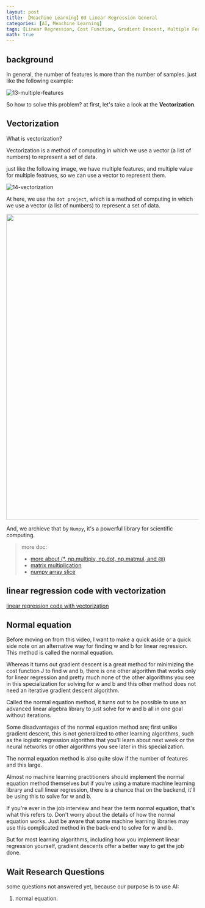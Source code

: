 ```yaml
---
layout: post
title: 【Meachine Learning】03 Linear Regression General
categories: [AI, Meachine Learning]
tags: [Linear Regression, Cost Function, Gradient Descent, Multiple Feature]
math: true
---
```


## background

In general, the number of features is more than the number of samples. just like the following example:

![13-multiple-features](/assets/images/meachine-learning/linear-regression/13-multiple-features.png)

So how to solve this problem? at first, let's take a look at the **Vectorization**.

## Vectorization

What is vectorization?

Vectorization is a method of computing in which we use a vector (a list of numbers) to represent a set of data.

just like the following image, we have multiple features, and multiple value for multiple featrues, so we can use a vector to represent them.

![14-vectorization](/assets/images/meachine-learning/linear-regression/14-vectorization.png)

At here, we use the `dot project`, which is a method of computing in which we use a vector (a list of numbers) to represent a set of data.

<img src="/assets/images/meachine-learning/linear-regression/15-dot-project-demo.gif" width=800>

And, we archieve that by `Numpy`, it's a powerful library for scientific computing.

> more doc:
>
> - [more about (\*, np.multiply, np.dot, np.matmul, and @)](https://mkang32.github.io/python/2020/08/30/numpy-matmul.html)
> - [matrix multiplication](https://blog.csdn.net/STRVE/article/details/106739349)
> - [numpy array slice](https://blog.csdn.net/weixin_43629813/article/details/101122997)

## linear regression code with vectorization

[linear regression code with vectorization](https://github.com/yc913344706/ai-code/blob/main/LinearRegression/house_predict.ipynb)

## Normal equation

Before moving on from this video, I want to make a quick aside or a quick side note on an alternative way for finding w and b for linear regression. This method is called the normal equation.

Whereas it turns out gradient descent is a great method for minimizing the cost function J to find w and b, there is one other algorithm that works only for linear regression and pretty much none of the other algorithms you see in this specialization for solving for w and b and this other method does not need an iterative gradient descent algorithm.

Called the normal equation method, it turns out to be possible to use an advanced linear algebra library to just solve for w and b all in one goal without iterations.

Some disadvantages of the normal equation method are; first unlike gradient descent, this is not generalized to other learning algorithms, such as the logistic regression algorithm that you'll learn about next week or the neural networks or other algorithms you see later in this specialization.

The normal equation method is also quite slow if the number of features and this large.

Almost no machine learning practitioners should implement the normal equation method themselves but if you're using a mature machine learning library and call linear regression, there is a chance that on the backend, it'll be using this to solve for w and b.

If you're ever in the job interview and hear the term normal equation, that's what this refers to. Don't worry about the details of how the normal equation works. Just be aware that some machine learning libraries may use this complicated method in the back-end to solve for w and b.

But for most learning algorithms, including how you implement linear regression yourself, gradient descents offer a better way to get the job done.

## Wait Research Questions

some questions not answered yet, because our purpose is to use AI:

1. normal equation.

